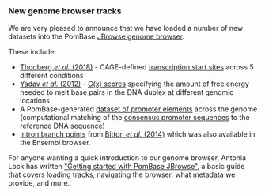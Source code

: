 ### New genome browser tracks
<!-- pombase_flags: frontpage -->

We are very pleased to announce that we have loaded a number of new datasets
into the PomBase [JBrowse genome browser](https://www.pombase.org/jbrowse/).

These include:

   - [Thodberg *et al.* (2018)](https://www.biorxiv.org/content/early/2018/03/13/281642) - CAGE-defined
     [transcription start sites](CTranscription%20start%20sites%20in%20YES%20(reverse%20strand)%20-%20Thodberg%20et%20al.%20(2018)%2CTranscription%20start%20sites%20in%20glucose%20minimal%20medium%20(forward%20strand)%20-%20Thodberg%20et%20al.%20(2018)%2CTranscription%20start%20sites%20in%20glucose%20minimal%20medium%20(reverse%20strand)%20-%20Thodberg%20et%20al.%20(2018)&highlight=~) across 5 different conditions
   - [Yadav *et al.* (2012)](https://www.ncbi.nlm.nih.gov/pubmed/?term=23163955) - [G(x) scores](https://www.pombase.org/jbrowse/?loc=I%3A2364901..2436900&tracks=PomBase%20forward%20strand%20features%2CPomBase%20reverse%20strand%20features%2CPosition%20specific%20G(x)%20scores%20(free%20energy%20needed%20to%20separate%20a%20base%20pair)%20-%20Yadav%20et%20al.%20(2012)&highlight=)
     specifying the amount of free energy needed to melt base pairs in the DNA
     duplex at different genomic locations
   - A PomBase-generated [dataset of promoter elements](https://www.pombase.org/jbrowse/?loc=III%3A725762..736349&tracks=PomBase%20forward%20strand%20features%2CPomBase%20reverse%20strand%20features%2CConsensus%20transcription%20factor%20DNA%20binding%20motifs&highlight=) across the genome
     (computational matching of the [consensus promoter sequences](/browse-curation/dna-binding-sites) to the reference DNA sequence)
   - [Intron branch points](https://www.pombase.org/jbrowse/?loc=I%3A2178501..2207300&tracks=PomBase%20forward%20strand%20features%2CPomBase%20reverse%20strand%20features%2CIntron%20Branch%20Points%20-%20Bitton%20et%20al.%20(2014)&highlight=) from
     [Bitton *et al.* (2014)](https://www.ncbi.nlm.nih.gov/pubmed/?term=24709818)
     which was also available in the Ensembl browser.

For anyone wanting a quick introduction to our genome browser, Antonia
Lock has written ["Getting started with PomBase JBrowse"](/documentation/JBrowse_quick_start), 
a basic guide that covers loading tracks, navigating the browser,
what metadata we provide, and more.
